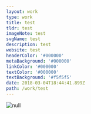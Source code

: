 ```yaml
---
layout: work
type: work
title: test
tldr: test
imageNote: test
svgName: test
description: test
website: test
headerColor: '#000000'
metaBackground: '#000000'
linkColor: '#000000'
textColor: '#000000'
textBackground: '#f5f5f5'
date: 2018-03-04T18:44:41.899Z
path: /work/test
---
```

![null](/assets/bcbkm6i.jpg)
